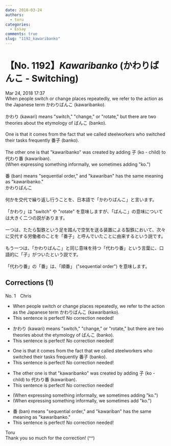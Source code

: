 ```yaml
---
date: 2018-03-24
authors:
  - toru
categories:
  - Essay
comments: true
slug: "1192_kawaribanko"
---
```


# 【No. 1192】<strong><em>Kawaribanko</em></strong> (かわりばんこ - Switching)
<div class="date">Mar 24, 2018 17:37</div>
<div id="post"><div id="body_show_ori">
When people switch or change places repeatedly, we refer to the action as the Japanese term かわりばんこ (kawaribanko).<br/><br/>かわり (kawari) means "switch," "change," or "rotate," but there are two theories about the etymology of ばんこ (banko).<br/><br/>One is that it comes from the fact that we called steelworkers who switched their tasks frequently 番子 (banko).<br/><br/>The other one is that "kawaribanko" was created by adding 子 (ko - child) to 代わり番 (kawariban).<br/>(When expressing something informally, we sometimes adding "ko.")<br/><br/>番 (ban) means "sequential order," and "kawariban" has the same meaning as "kawaribanko."
</div></div>

<!-- more -->

<div id="post_ja"><div id="body_show_mo">
かわりばんこ<br/><br/>何かを交代で繰り返し行うことを、日本語で「かわりばんこ」と言います。<br/><br/>「かわり」は "switch" や "rotate" を意味しますが、「ばんこ」の意味については大きく二つの説があります。<br/><br/>一つは、たたら製鉄という足を踏んで空気を送る装置による製鉄において、次々に交代する労働者のことを「番子」と呼んでいたことに由来するという説です。<br/><br/>もう一つは、「かわりばんこ」と同じ意味を持つ「代わり番」という言葉に、口語的に「子」がついたという説です。<br/><br/>「代わり番」の「番」は、「順番」 ("sequential order") を意味します。
</div></div>

## Corrections (1)
<div id="block"><div class="first_name"> No. 1　<span class="just_name">Chris</span></div><div id="block2">
<ul class="correction_field">
<li class="incorrect">When people switch or change places repeatedly, we refer to the action as the Japanese term かわりばんこ (kawaribanko).</li>
<li class="corrected perfect">This sentence is perfect! No correction needed!</li>
</ul>
<ul class="correction_field">
<li class="incorrect">かわり (kawari) means "switch," "change," or "rotate," but there are two theories about the etymology of ばんこ (banko).</li>
<li class="corrected perfect">This sentence is perfect! No correction needed!</li>
</ul>
<ul class="correction_field">
<li class="incorrect">One is that it comes from the fact that we called steelworkers who switched their tasks frequently 番子 (banko).</li>
<li class="corrected perfect">This sentence is perfect! No correction needed!</li>
</ul>
<ul class="correction_field">
<li class="incorrect">The other one is that "kawaribanko" was created by adding 子 (ko - child) to 代わり番 (kawariban).</li>
<li class="corrected perfect">This sentence is perfect! No correction needed!</li>
</ul>
<ul class="correction_field">
<li class="incorrect">(When expressing something informally, we sometimes adding "ko.")</li>
<li class="corrected correct">
(When expressing something informally, we sometimes <span class="f_blue">add</span> "ko.")
</li>
</ul>
<ul class="correction_field">
<li class="incorrect">番 (ban) means "sequential order," and "kawariban" has the same meaning as "kawaribanko."</li>
<li class="corrected perfect">This sentence is perfect! No correction needed!</li>
</ul>
</div><div class="name"><span class="just_name">Toru</span><br>
Thank you so much for the correction! (^^)
</div>
</div>
